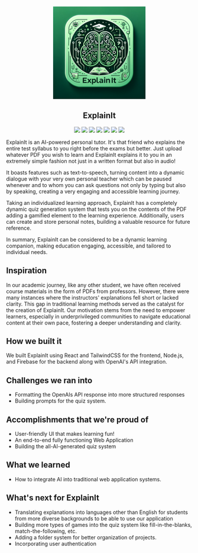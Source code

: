 <p align="center"><img src="assets/thumbnail.png" style="width:250px" /></p>

<h2 align="center">ExplainIt</h2>

<p align="center"><img src="https://img.shields.io/badge/React-20232A?style=for-the-badge&logo=react&logoColor=61DAFB&style=plastic" /> <img src="https://img.shields.io/badge/Node.js-43853D?style=for-the-badge&logo=node.js&logoColor=white&style=plastic" /> <img src="https://img.shields.io/badge/HTML5-E34F26?style=for-the-badge&logo=html5&logoColor=white&style=plastic" /> <img src="https://img.shields.io/badge/CSS3-1572B6?style=for-the-badge&logo=css3&logoColor=white&style=plastic" /> <img src="https://img.shields.io/badge/Tailwind_CSS-38B2AC?style=for-the-badge&logo=tailwind-css&logoColor=white&style=plastic" /> <img src="https://img.shields.io/badge/-Firebase-0396DE?logo=Firebase&logoColor=FFCA28&style=plastic" /> <img src="https://img.shields.io/github/languages/code-size/SHARVAI101/pdf-teacher"/></p>

ExplainIt is an AI-powered personal tutor. It's that friend who explains the entire test syllabus to you right before the exams but better. Just upload whatever PDF you wish to learn and ExplainIt explains it to you in an extremely simple fashion not just in a written format but also in audio! 

It boasts features such as text-to-speech, turning content into a dynamic dialogue with your very own personal teacher which can be paused whenever and to whom you can ask questions not only by typing but also by speaking, creating a very engaging and accessible learning journey.

Taking an individualized learning approach, ExplainIt has a completely dynamic quiz generation system that tests you on the contents of the PDF adding a gamified element to the learning experience. Additionally, users can create and store personal notes, building a valuable resource for future reference.

In summary, ExplainIt can be considered to be a dynamic learning companion, making education engaging, accessible, and tailored to individual needs. 

## Inspiration

In our academic journey, like any other student, we have often received course materials in the form of PDFs from professors. However, there were many instances where the instructors' explanations fell short or lacked clarity. This gap in traditional learning methods served as the catalyst for the creation of ExplainIt. Our motivation stems from the need to empower learners, especially in underprivileged communities to navigate educational content at their own pace, fostering a deeper understanding and clarity.

## How we built it

We built ExplainIt using React and TailwindCSS for the frontend, Node.js, and Firebase for the backend along with OpenAI's API integration. 

## Challenges we ran into

- Formatting the OpenAIs API response into more structured responses
- Building prompts for the quiz system.

## Accomplishments that we're proud of
- User-friendly UI that makes learning fun!
- An end-to-end fully functioning Web Application
- Building the all-AI-generated quiz system

## What we learned
- How to integrate AI into traditional web application systems.

## What's next for ExplainIt
- Translating explanations into languages other than English for students from more diverse backgrounds to be able to use our application
- Building more types of games into the quiz system like fill-in-the-blanks, match-the-following, etc.
- Adding a folder system for better organization of projects.
- Incorporating user authentication